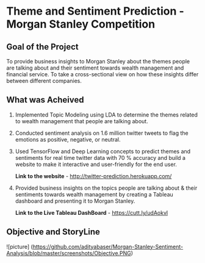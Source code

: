# Theme and Sentiment Prediction - Morgan Stanley Competition

## Goal of the Project 

To provide business insights to Morgan Stanley about the themes people are talking about and their sentiment towards wealth management and financial service. To take a cross-sectional view on how these insights differ between different companies. 

## What was Acheived

1) Implemented Topic Modeling using LDA to determine the themes related to wealth management that people are talking about. 

2) Conducted sentiment analysis on 1.6 million twitter tweets to flag the emotions as positive, negative, or neutral. 

3) Used TensorFlow and Deep Learning concepts to predict themes and sentiments for real time twitter data with 70 % accuracy and build a website to make it interactive and user-friendly for the end user. 

   **Link to the website** - http://twitter-prediction.herokuapp.com/


4) Provided business insights on the topics people are talking about & their sentiments towards wealth management by creating a Tableau dashboard and presenting it to Morgan Stanley. 

   **Link to the Live Tableau DashBoard** - https://cutt.ly/udAokvl

## Objective and StoryLine 

![picture] (https://github.com/adityabaser/Morgan-Stanley-Sentiment-Analysis/blob/master/screenshots/Objective.PNG)
